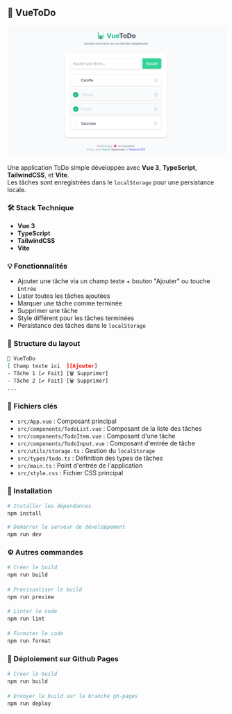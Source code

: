 ## 🦕 VueToDo

![img.png](img.png)

Une application ToDo simple développée avec **Vue 3**, **TypeScript**, **TailwindCSS**, et **Vite**.  
Les tâches sont enregistrées dans le `localStorage` pour une persistance locale.

### 🛠️ Stack Technique

- **Vue 3**
- **TypeScript**
- **TailwindCSS**
- **Vite**

### 💡 Fonctionnalités

- Ajouter une tâche via un champ texte + bouton "Ajouter" ou touche `Entrée`
- Lister toutes les tâches ajoutées
- Marquer une tâche comme terminée
- Supprimer une tâche
- Style différent pour les tâches terminées
- Persistance des tâches dans le `localStorage`

### 🧱 Structure du layout

```bash
🦕 VueToDo
[ Champ texte ici  ][Ajouter]
- Tâche 1 [✔️ Fait] [🗑️ Supprimer]
- Tâche 2 [✔️ Fait] [🗑️ Supprimer]
...
```

### 📁 Fichiers clés
- `src/App.vue` : Composant principal
- `src/components/TodoList.vue` : Composant de la liste des tâches
- `src/components/TodoItem.vue` : Composant d'une tâche
- `src/components/TodoInput.vue` : Composant d'entrée de tâche
- `src/utils/storage.ts` : Gestion du `localStorage`
- `src/types/todo.ts` : Définition des types de tâches
- `src/main.ts` : Point d'entrée de l'application
- `src/style.css` : Fichier CSS principal

### 🔧 Installation

```bash
# Installer les dépendances
npm install 
```

```bash
# Démarrer le serveur de développement
npm run dev 
```

### ⚙️ Autres commandes

```bash
# Créer le build
npm run build 

# Prévisualiser le build
npm run preview 

# Linter le code
npm run lint 

# Formater le code
npm run format 
```

### 🚀 Déploiement sur Github Pages

```bash
# Créer le build
npm run build 

# Envoyer le build sur la branche gh-pages
npm run deploy
```